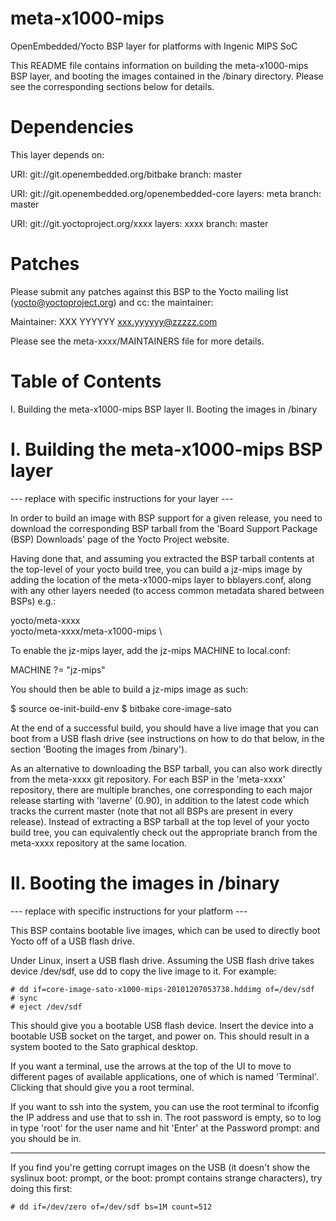 # meta-x1000-mips
OpenEmbedded/Yocto BSP layer for platforms with Ingenic MIPS SoC

This README file contains information on building the meta-x1000-mips
BSP layer, and booting the images contained in the /binary directory.
Please see the corresponding sections below for details.


Dependencies
============

This layer depends on:

  URI: git://git.openembedded.org/bitbake
  branch: master

  URI: git://git.openembedded.org/openembedded-core
  layers: meta
  branch: master

  URI: git://git.yoctoproject.org/xxxx
  layers: xxxx
  branch: master


Patches
=======

Please submit any patches against this BSP to the Yocto mailing list
(yocto@yoctoproject.org) and cc: the maintainer:

Maintainer: XXX YYYYYY <xxx.yyyyyy@zzzzz.com>

Please see the meta-xxxx/MAINTAINERS file for more details.


Table of Contents
=================

  I. Building the meta-x1000-mips BSP layer
 II. Booting the images in /binary


I. Building the meta-x1000-mips BSP layer
========================================

--- replace with specific instructions for your layer ---

In order to build an image with BSP support for a given release, you
need to download the corresponding BSP tarball from the 'Board Support
Package (BSP) Downloads' page of the Yocto Project website.

Having done that, and assuming you extracted the BSP tarball contents
at the top-level of your yocto build tree, you can build a
jz-mips image by adding the location of the meta-x1000-mips
layer to bblayers.conf, along with any other layers needed (to access
common metadata shared between BSPs) e.g.:

  yocto/meta-xxxx \
  yocto/meta-xxxx/meta-x1000-mips \

To enable the jz-mips layer, add the jz-mips MACHINE to local.conf:

  MACHINE ?= "jz-mips"

You should then be able to build a jz-mips image as such:

  $ source oe-init-build-env
  $ bitbake core-image-sato

At the end of a successful build, you should have a live image that
you can boot from a USB flash drive (see instructions on how to do
that below, in the section 'Booting the images from /binary').

As an alternative to downloading the BSP tarball, you can also work
directly from the meta-xxxx git repository.  For each BSP in the
'meta-xxxx' repository, there are multiple branches, one corresponding
to each major release starting with 'laverne' (0.90), in addition to
the latest code which tracks the current master (note that not all
BSPs are present in every release).  Instead of extracting a BSP
tarball at the top level of your yocto build tree, you can
equivalently check out the appropriate branch from the meta-xxxx
repository at the same location.


II. Booting the images in /binary
=================================

--- replace with specific instructions for your platform ---

This BSP contains bootable live images, which can be used to directly
boot Yocto off of a USB flash drive.

Under Linux, insert a USB flash drive.  Assuming the USB flash drive
takes device /dev/sdf, use dd to copy the live image to it.  For
example:

````
# dd if=core-image-sato-x1000-mips-20101207053738.hddimg of=/dev/sdf
# sync
# eject /dev/sdf
````

This should give you a bootable USB flash device.  Insert the device
into a bootable USB socket on the target, and power on.  This should
result in a system booted to the Sato graphical desktop.

If you want a terminal, use the arrows at the top of the UI to move to
different pages of available applications, one of which is named
'Terminal'.  Clicking that should give you a root terminal.

If you want to ssh into the system, you can use the root terminal to
ifconfig the IP address and use that to ssh in.  The root password is
empty, so to log in type 'root' for the user name and hit 'Enter' at
the Password prompt: and you should be in.

----

If you find you're getting corrupt images on the USB (it doesn't show
the syslinux boot: prompt, or the boot: prompt contains strange
characters), try doing this first:

````
# dd if=/dev/zero of=/dev/sdf bs=1M count=512
````
